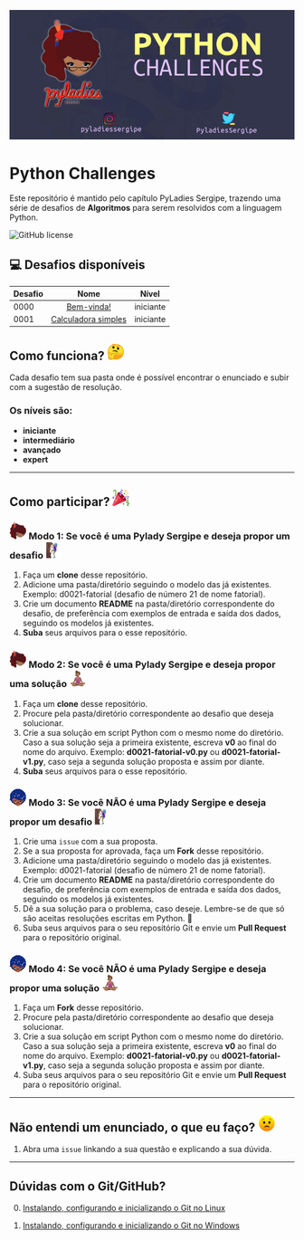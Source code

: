 ![logotimo Pyladies Sergipe](img/banner.png)

# Python Challenges
Este repositório é mantido pelo capítulo PyLadies Sergipe, trazendo uma série de desafios de **Algoritmos** para serem resolvidos com a linguagem Python.

![GitHub license](https://img.shields.io/github/license/pyladies-sergipe/challenges-python?color=red&style=flat-square)
## :computer: Desafios disponíveis

| Desafio | Nome | Nível |
| ------------- |:-------------:|:-------------:|
|0000| [Bem-vinda!](desafios-py/d0000-bem-vinda) | iniciante |
|0001| [Calculadora simples](desafios-py/d0001-calculadora-simples) | iniciante |

## Como funciona? ![thinking face](img/thinking_face.png)

Cada desafio tem sua pasta onde é possível encontrar o enunciado e subir com a sugestão de resolução.

### Os níveis são:
* **iniciante**
* **intermediário**
* **avançado**
* **expert**

----

## Como participar? ![party popper](img/party_popper.png)

### ![pylady sergipe](img/pylady_sergipe.png) Modo 1: Se você é uma Pylady Sergipe e deseja propor um desafio ![person climbing](img/person_climbing.png)

1. Faça um **clone** desse repositório.
2. Adicione uma pasta/diretório seguindo o modelo das já existentes. Exemplo: d0021-fatorial (desafio de número 21 de nome fatorial).
3. Crie um documento **README** na pasta/diretório correspondente do desafio, de preferência com exemplos de entrada e saída dos dados, seguindo os modelos já existentes.
4. **Suba** seus arquivos para o esse repositório.


### ![pylady sergipe](img/pylady_sergipe.png) Modo 2: Se você é uma Pylady Sergipe e deseja propor uma solução ![lotus position](img/lotus_position.png)

1. Faça um **clone** desse repositório.
2. Procure pela pasta/diretório correspondente ao desafio que deseja solucionar.
3. Crie a sua solução em script Python com o mesmo nome do diretório. Caso a sua solução seja a primeira existente, escreva **v0** ao final do nome do arquivo. Exemplo: **d0021-fatorial-v0.py** ou **d0021-fatorial-v1.py**, caso seja a segunda solução proposta e assim por diante.
5. **Suba** seus arquivos para o esse repositório.


### ![pylady br](img/pyladies_brasil.png) Modo 3: Se você  NÃO é uma Pylady Sergipe e deseja propor um desafio ![person climbing](img/person_climbing.png)

1. Crie uma `issue` com a sua proposta.
1. Se a sua proposta for aprovada, faça um **Fork** desse repositório.
2. Adicione uma pasta/diretório seguindo o modelo das já existentes. Exemplo: d0021-fatorial (desafio de número 21 de nome fatorial).
3. Crie um documento **README** na pasta/diretório correspondente do desafio, de preferência com exemplos de entrada e saída dos dados, seguindo os modelos já existentes.
4. Dê a sua solução para o problema, caso deseje. Lembre-se de que só são aceitas resoluções escritas em Python. :snake:
5. Suba seus arquivos para o seu repositório Git e envie um **Pull Request** para o repositório original.


### ![pylady br](img/pyladies_brasil.png) Modo 4: Se você  NÃO é uma Pylady Sergipe e deseja propor uma solução ![lotus position](img/lotus_position.png)

1. Faça um **Fork** desse repositório.
2. Procure pela pasta/diretório correspondente ao desafio que deseja solucionar.
3. Crie a sua solução em script Python com o mesmo nome do diretório. Caso a sua solução seja a primeira existente, escreva **v0** ao final do nome do arquivo. Exemplo: **d0021-fatorial-v0.py** ou **d0021-fatorial-v1.py**, caso seja a segunda solução proposta e assim por diante.
5. Suba seus arquivos para o seu repositório Git e envie um **Pull Request** para o repositório original.

----

## Não entendi um enunciado, o que eu faço? ![worried face](img/worried_face.png)

1. Abra uma `issue` linkando a sua questão e explicando a sua dúvida.

----

## Dúvidas com o Git/GitHub?


0. [Instalando, configurando e inicializando o Git no Linux](git-github/p0000_instalacao_linux.md)

1. [Instalando, configurando e inicializando o Git no Windows](git-github/p0001_instalacao_git_windows.md)

